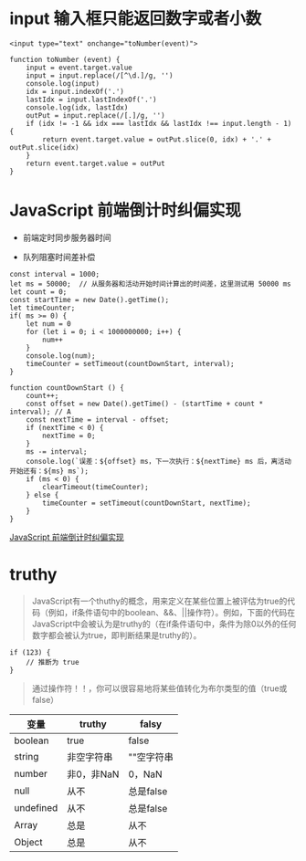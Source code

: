 # input 输入框只能返回数字或者小数

```
<input type="text" onchange="toNumber(event)">

function toNumber (event) {
    input = event.target.value
    input = input.replace(/[^\d.]/g, '')
    console.log(input)
    idx = input.indexOf('.')
    lastIdx = input.lastIndexOf('.')
    console.log(idx, lastIdx)
    outPut = input.replace(/[.]/g, '')
    if (idx != -1 && idx === lastIdx && lastIdx !== input.length - 1) {
        return event.target.value = outPut.slice(0, idx) + '.' + outPut.slice(idx)
    }
    return event.target.value = outPut
}
```

# JavaScript 前端倒计时纠偏实现

- 前端定时同步服务器时间

- 队列阻塞时间差补偿

```
const interval = 1000;
let ms = 50000;  // 从服务器和活动开始时间计算出的时间差，这里测试用 50000 ms
let count = 0;
const startTime = new Date().getTime();
let timeCounter;
if( ms >= 0) {
    let num = 0
    for (let i = 0; i < 1000000000; i++) {
        num++
    }
    console.log(num);
    timeCounter = setTimeout(countDownStart, interval);
}
 
function countDownStart () {
    count++;
    const offset = new Date().getTime() - (startTime + count * interval); // A
    const nextTime = interval - offset;
    if (nextTime < 0) { 
        nextTime = 0;
    }
    ms -= interval;
    console.log(`误差：${offset} ms，下一次执行：${nextTime} ms 后，离活动开始还有：${ms} ms`);
    if (ms < 0) {
        clearTimeout(timeCounter);
    } else {
        timeCounter = setTimeout(countDownStart, nextTime);
    }
}
```
[JavaScript 前端倒计时纠偏实现](https://juejin.im/post/5badf8305188255c8e728adc)

# truthy

> JavaScript有一个thuthy的概念，用来定义在某些位置上被评估为true的代码（例如，if条件语句中的boolean、&&、||操作符）。例如，下面的代码在JavaScript中会被认为是truthy的（在if条件语句中，条件为除0以外的任何数字都会被认为true，即判断结果是truthy的）。

```
if (123) {
    // 推断为 true
}
```

> 通过操作符！！，你可以很容易地将某些值转化为布尔类型的值（true或false）

变量 | truthy | falsy
-- | -- | --
boolean | true | false
string | 非空字符串 | ""空字符串
number | 非0，非NaN | 0，NaN
null | 从不 | 总是false
undefined | 从不 | 总是false
Array | 总是 | 从不
Object | 总是 | 从不